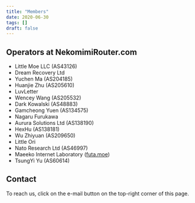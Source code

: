 ```yaml
---
title: "Members"
date: 2020-06-30
tags: []
draft: false
---
```


## Operators at NekomimiRouter.com

- Little Moe LLC (AS43126)
- Dream Recovery Ltd
- Yuchen Ma (AS204185)
- Huanjie Zhu (AS205610)
- LuvLetter
- Wencey Wang (AS205532)
- Dark Kowalski (AS48883)
- Gamcheong Yuen (AS134575)
- Nagaru Furukawa
- Aurura Solutions Ltd (AS138190)
- HexHu (AS138181)
- Wu Zhiyuan (AS209650)
- Little Ori
- Nato Research Ltd (AS46997)
- Maeeko Internet Laboratory ([futa.moe](https://futa.moe/maeeko/))
- TsungYi Yu (AS60614)

## Contact

To reach us, click on the e-mail button on the top-right corner of this page.
